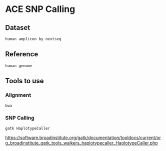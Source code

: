 # ACE SNP Calling


## Dataset
```
human amplicon by nextseq
```

## Reference 
```
human genome
```

## Tools to use

### Alignment

```
bwa
```

### SNP Calling
```
gatk HaplotypeCaller
```
https://software.broadinstitute.org/gatk/documentation/tooldocs/current/org_broadinstitute_gatk_tools_walkers_haplotypecaller_HaplotypeCaller.php
